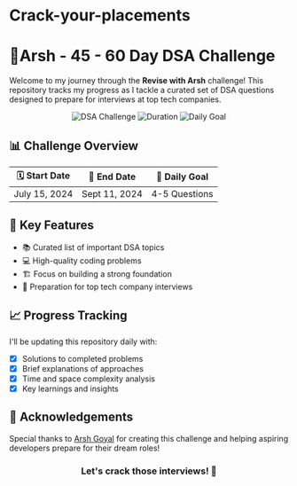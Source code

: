 # Crack-your-placements
# 🚀Arsh - 45 - 60 Day DSA Challenge

Welcome to my journey through the **Revise with Arsh** challenge! This repository tracks my progress as I tackle a curated set of DSA questions designed to prepare for interviews at top tech companies.

<div align="center">

![DSA Challenge](https://img.shields.io/badge/Challenge-DSA-blue?style=for-the-badge&logo=leetcode)
![Duration](https://img.shields.io/badge/Duration-45--60%20Days-green?style=for-the-badge)
![Daily Goal](https://img.shields.io/badge/Daily%20Goal-4--5%20Questions-orange?style=for-the-badge)

</div>

## 📊 Challenge Overview

| 🗓️ Start Date | 🏁 End Date | 🎯 Daily Goal |
|:--------------:|:-----------:|:-------------:|
| July 15, 2024  | Sept 11, 2024 | 4-5 Questions |

## 🌟 Key Features

- 📚 Curated list of important DSA topics
- 💻 High-quality coding problems
- 🏗️ Focus on building a strong foundation
- 🚀 Preparation for top tech company interviews

## 📈 Progress Tracking

I'll be updating this repository daily with:

- [x] Solutions to completed problems
- [x] Brief explanations of approaches
- [x] Time and space complexity analysis
- [x] Key learnings and insights

## 🙏 Acknowledgements

Special thanks to [Arsh Goyal](https://github.com/arshgoyal) for creating this challenge and helping aspiring developers prepare for their dream roles!

<div align="center">

### Let's crack those interviews! 💪

</div>
